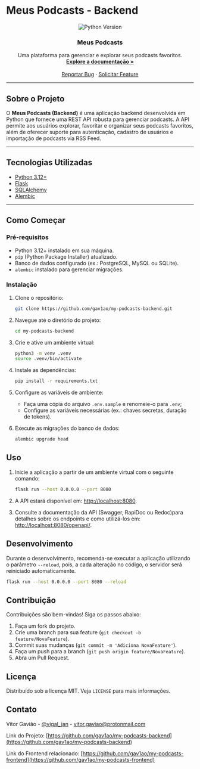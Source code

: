 # Meus Podcasts - Backend

<div align="center">
    <img src="https://img.shields.io/badge/python-3.12%2B-yellow" alt="Python Version">
</div>

<div align="center">
  <h3 align="center">Meus Podcasts</h3>
  <p align="center">
    Uma plataforma para gerenciar e explorar seus podcasts favoritos.
    <br />
    <a href="https://github.com/gav1ao/my-podcasts-backend"><strong>Explore a documentação »</strong></a>
    <br />
    <br />
    <a href="https://github.com/gav1ao/my-podcasts-backend/issues">Reportar Bug</a>
    ·
    <a href="https://github.com/gav1ao/my-podcasts-backend/issues">Solicitar Feature</a>
  </p>
</div>

---

## Sobre o Projeto

O **Meus Podcasts (Backend)** é uma aplicação backend desenvolvida em Python que fornece uma REST API robusta para gerenciar podcasts. A API permite aos usuários explorar, favoritar e organizar seus podcasts favoritos, além de oferecer suporte para autenticação, cadastro de usuários e importação de podcasts via RSS Feed.

---

## Tecnologias Utilizadas

- [Python 3.12+](https://www.python.org/doc/)
- [Flask](https://flask.palletsprojects.com/)
- [SQLAlchemy](https://www.sqlalchemy.org/)
- [Alembic](https://alembic.sqlalchemy.org/)

---

## Como Começar

### Pré-requisitos

- Python 3.12+ instalado em sua máquina.
- `pip` (Python Package Installer) atualizado.
- Banco de dados configurado (ex.: PostgreSQL, MySQL ou SQLite).
- `alembic` instalado para gerenciar migrações.

### Instalação

1. Clone o repositório:

   ```sh
   git clone https://github.com/gav1ao/my-podcasts-backend.git
   ```

2. Navegue até o diretório do projeto:

   ```sh
   cd my-podcasts-backend
   ```

3. Crie e ative um ambiente virtual:

   ```sh
   python3 -m venv .venv
   source .venv/bin/activate
   ```

4. Instale as dependências:

   ```sh
   pip install -r requirements.txt
   ```

5. Configure as variáveis de ambiente:

   - Faça uma cópia do arquivo `.env.sample` e renomeie-o para `.env`;
   - Configure as variáveis necessárias (ex.: chaves secretas, duração de tokens).

6. Execute as migrações do banco de dados:
   ```sh
   alembic upgrade head
   ```

## Uso

1. Inicie a aplicação a partir de um ambiente virtual com o seguinte comando:

   ```sh
   flask run --host 0.0.0.0 --port 8080
   ```

2. A API estará disponível em: [http://localhost:8080](http://localhost:8080).

3. Consulte a documentação da API (Swagger, RapiDoc ou Redoc)para detalhes sobre os endpoints e como utilizá-los em: [http://localhost:8080/openapi/](http://localhost:8080/openapi/).

## Desenvolvimento

Durante o desenvolvimento, recomenda-se executar a aplicação utilizando o parâmetro `--reload`, pois, a cada alteração no código, o servidor será reiniciado automaticamente.

```sh
flask run --host 0.0.0.0 --port 8080 --reload
```

## Contribuição

Contribuições são bem-vindas! Siga os passos abaixo:

1. Faça um fork do projeto.
2. Crie uma branch para sua feature (`git checkout -b feature/NovaFeature`).
3. Commit suas mudanças (`git commit -m 'Adiciona NovaFeature'`).
4. Faça um push para a branch (`git push origin feature/NovaFeature`).
5. Abra um Pull Request.

## Licença

Distribuído sob a licença MIT. Veja `LICENSE` para mais informações.

## Contato

Vítor Gavião - [@vigal_jan](https://x.com/vigal_jan) - vitor.gaviao@protonmail.com

Link do Projeto: [https://github.com/gav1ao/my-podcasts-backend](https://github.com/gav1ao/my-podcasts-backend)

Link do Frontend relacionado: [https://github.com/gav1ao/my-podcasts-frontend](https://github.com/gav1ao/my-podcasts-frontend)
